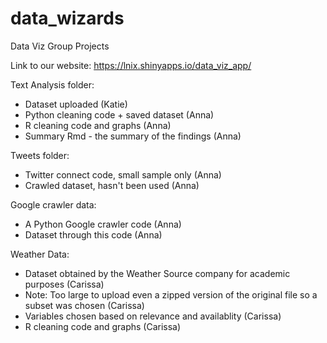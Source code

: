 # data_wizards
Data Viz Group Projects

Link to our website: https://lnix.shinyapps.io/data_viz_app/

Text Analysis folder: 
- Dataset uploaded (Katie)
- Python cleaning code + saved dataset (Anna)
- R cleaning code and graphs (Anna)
- Summary Rmd - the summary of the findings (Anna)

Tweets folder:
- Twitter connect code, small sample only (Anna)
- Crawled dataset, hasn't been used (Anna)

Google crawler data: 
- A Python Google crawler code (Anna)
- Dataset through this code (Anna)

Weather Data:
- Dataset obtained by the Weather Source company for academic purposes (Carissa)
- Note: Too large to upload even a zipped version of the original file so a subset was chosen (Carissa)
- Variables chosen based on relevance and availablity (Carissa)
- R cleaning code and graphs (Carissa)
